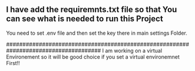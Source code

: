 ## I have add the requiremnts.txt file so that You can see what is needed to run this Project 
You need to set .env file and then set the key there in main settings Folder.

#####################################################################################
I am working on a virtual Environement so it will be good choice if you set a virtual environemnet First!!
